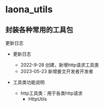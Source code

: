# laona_utils
封装各种常用的工具包
---
更新日志
+ 更新日志
  - 2022-9-28 创建，新增http请求工具类
  - 2023-05-23 新增姜文开发者开发者
  
+ 工具类功能说明
  + http工具类：用于各类http请求
    + HttpUtils